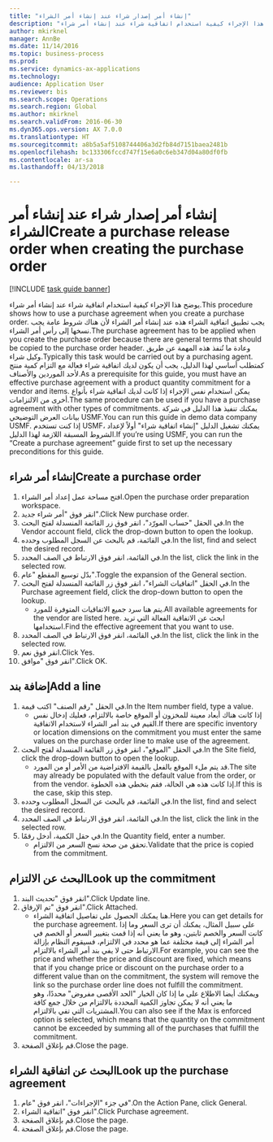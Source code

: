 ```yaml
--- 
title: "إنشاء أمر إصدار شراء عند إنشاء أمر الشراء"
description: "يوضح هذا الإجراء كيفية استخدام اتفاقية شراء عند إنشاء أمر شراء."
author: mkirknel
manager: AnnBe
ms.date: 11/14/2016
ms.topic: business-process
ms.prod: 
ms.service: dynamics-ax-applications
ms.technology: 
audience: Application User
ms.reviewer: bis
ms.search.scope: Operations
ms.search.region: Global
ms.author: mkirknel
ms.search.validFrom: 2016-06-30
ms.dyn365.ops.version: AX 7.0.0
ms.translationtype: HT
ms.sourcegitcommit: a8b5a5af5108744406a3d2fb84d7151baea2481b
ms.openlocfilehash: bc133306fccd747f15e6a0c6eb347d04a80df0fb
ms.contentlocale: ar-sa
ms.lasthandoff: 04/13/2018

---
```

# <a name="create-a-purchase-release-order-when-creating-the-purchase-order"></a><span data-ttu-id="c8a01-103">إنشاء أمر إصدار شراء عند إنشاء أمر الشراء</span><span class="sxs-lookup"><span data-stu-id="c8a01-103">Create a purchase release order when creating the purchase order</span></span>

[!INCLUDE [task guide banner](../../includes/task-guide-banner.md)]

<span data-ttu-id="c8a01-104">يوضح هذا الإجراء كيفية استخدام اتفاقية شراء عند إنشاء أمر شراء.</span><span class="sxs-lookup"><span data-stu-id="c8a01-104">This procedure shows how to use a purchase agreement when you create a purchase order.</span></span> <span data-ttu-id="c8a01-105">يجب تطبيق اتفاقية الشراء هذه عند إنشاء أمر الشراء لأن هناك شروط عامة يجب نسخها إلى رأس أمر الشراء.</span><span class="sxs-lookup"><span data-stu-id="c8a01-105">The purchase agreement has to be applied when you create the purchase order because there are general terms that should be copied to the purchase order header.</span></span> <span data-ttu-id="c8a01-106">وعادة ما تُنفذ هذه المهمة عن طريق وكيل شراء.</span><span class="sxs-lookup"><span data-stu-id="c8a01-106">Typically this task would be carried out by a purchasing agent.</span></span> <span data-ttu-id="c8a01-107">كمتطلب أساسي لهذا الدليل، يجب أن يكون لديك اتفاقية شراء فعالة مع التزام كمية منتج لأحد الموردين والأصناف.</span><span class="sxs-lookup"><span data-stu-id="c8a01-107">As a prerequisite for this guide, you must have an effective purchase agreement with a product quantity commitment for a vendor and items.</span></span> <span data-ttu-id="c8a01-108">يمكن استخدام نفس الإجراء إذا كانت لديك اتفاقية شراء بأنواع أخرى من الالتزامات.</span><span class="sxs-lookup"><span data-stu-id="c8a01-108">The same procedure can be used if you have a purchase agreement with other types of commitments.</span></span> <span data-ttu-id="c8a01-109">يمكنك تنفيذ هذا الدليل في شركة بيانات العرض التوضيحي USMF.</span><span class="sxs-lookup"><span data-stu-id="c8a01-109">You can run this guide in demo data company USMF.</span></span> <span data-ttu-id="c8a01-110">إذا كنت تستخدم USMF، يمكنك تشغيل الدليل "إنشاء اتفاقية شراء" أولاً لإعداد الشروط المسبقة اللازمة لهذا الدليل.</span><span class="sxs-lookup"><span data-stu-id="c8a01-110">If you’re using USMF, you can run the “Create a purchase agreement” guide first to set up the necessary preconditions for this guide.</span></span>


## <a name="create-a-purchase-order"></a><span data-ttu-id="c8a01-111">إنشاء أمر شراء</span><span class="sxs-lookup"><span data-stu-id="c8a01-111">Create a purchase order</span></span>
1. <span data-ttu-id="c8a01-112">افتح مساحة عمل إعداد أمر الشراء.</span><span class="sxs-lookup"><span data-stu-id="c8a01-112">Open the purchase order preparation workspace.</span></span>
2. <span data-ttu-id="c8a01-113">انقر فوق "أمر شراء جديد".</span><span class="sxs-lookup"><span data-stu-id="c8a01-113">Click New purchase order.</span></span>
3. <span data-ttu-id="c8a01-114">في الحقل "حساب المورّد‬"، انقر فوق زر القائمة المنسدلة لفتح البحث.</span><span class="sxs-lookup"><span data-stu-id="c8a01-114">In the Vendor account field, click the drop-down button to open the lookup.</span></span>
4. <span data-ttu-id="c8a01-115">في القائمة، قم بالبحث عن السجل المطلوب وحدده.</span><span class="sxs-lookup"><span data-stu-id="c8a01-115">In the list, find and select the desired record.</span></span>
5. <span data-ttu-id="c8a01-116">في القائمة، انقر فوق الارتباط في الصف المحدد.</span><span class="sxs-lookup"><span data-stu-id="c8a01-116">In the list, click the link in the selected row.</span></span>
6. <span data-ttu-id="c8a01-117">بدّل توسيع المقطع "عام".</span><span class="sxs-lookup"><span data-stu-id="c8a01-117">Toggle the expansion of the General section.</span></span>
7. <span data-ttu-id="c8a01-118">في الحقل "اتفاقيات الشراء"، انقر فوق زر القائمة المنسدلة لفتح البحث.</span><span class="sxs-lookup"><span data-stu-id="c8a01-118">In the Purchase agreement field, click the drop-down button to open the lookup.</span></span>
    * <span data-ttu-id="c8a01-119">يتم هنا سرد جميع الاتفاقيات المتوفرة للمورد.</span><span class="sxs-lookup"><span data-stu-id="c8a01-119">All available agreements for the vendor are listed here.</span></span> <span data-ttu-id="c8a01-120">ابحث عن الاتفاقية الفعالة التي تريد استخدامها.</span><span class="sxs-lookup"><span data-stu-id="c8a01-120">Find the effective agreement that you want to use.</span></span>  
8. <span data-ttu-id="c8a01-121">في القائمة، انقر فوق الارتباط في الصف المحدد.</span><span class="sxs-lookup"><span data-stu-id="c8a01-121">In the list, click the link in the selected row.</span></span>
9. <span data-ttu-id="c8a01-122">انقر فوق نعم.</span><span class="sxs-lookup"><span data-stu-id="c8a01-122">Click Yes.</span></span>
10. <span data-ttu-id="c8a01-123">انقر فوق "موافق".</span><span class="sxs-lookup"><span data-stu-id="c8a01-123">Click OK.</span></span>

## <a name="add-a-line"></a><span data-ttu-id="c8a01-124">إضافة بند</span><span class="sxs-lookup"><span data-stu-id="c8a01-124">Add a line</span></span>
1. <span data-ttu-id="c8a01-125">في الحقل "رقم الصنف" اكتب قيمة.</span><span class="sxs-lookup"><span data-stu-id="c8a01-125">In the Item number field, type a value.</span></span>
    * <span data-ttu-id="c8a01-126">إذا كانت هناك أبعاد معينة للمخزون أو الموقع خاصة بالالتزام، فعليك إدخال نفس القيم في بند أمر الشراء لاستخدام الاتفاقية.</span><span class="sxs-lookup"><span data-stu-id="c8a01-126">If there are specific inventory or location dimensions on the commitment you must enter the same values on the purchase order line to make use of the agreement.</span></span>  
2. <span data-ttu-id="c8a01-127">في الحقل "الموقع"، انقر فوق زر القائمة المنسدلة لفتح البحث.</span><span class="sxs-lookup"><span data-stu-id="c8a01-127">In the Site field, click the drop-down button to open the lookup.</span></span>
    * <span data-ttu-id="c8a01-128">قد يتم ملء الموقع بالفعل بالقيمة الافتراضية من الأمر أو من المورد.</span><span class="sxs-lookup"><span data-stu-id="c8a01-128">The site may already be populated with the default value from the order, or from the vendor.</span></span> <span data-ttu-id="c8a01-129">إذا كانت هذه هي الحالة، فقم بتخطي هذه الخطوة.</span><span class="sxs-lookup"><span data-stu-id="c8a01-129">If this is the case, skip this step.</span></span>  
3. <span data-ttu-id="c8a01-130">في القائمة، قم بالبحث عن السجل المطلوب وحدده.</span><span class="sxs-lookup"><span data-stu-id="c8a01-130">In the list, find and select the desired record.</span></span>
4. <span data-ttu-id="c8a01-131">في القائمة، انقر فوق الارتباط في الصف المحدد.</span><span class="sxs-lookup"><span data-stu-id="c8a01-131">In the list, click the link in the selected row.</span></span>
5. <span data-ttu-id="c8a01-132">في حقل الكمية، أدخل رقمًا.</span><span class="sxs-lookup"><span data-stu-id="c8a01-132">In the Quantity field, enter a number.</span></span>
    * <span data-ttu-id="c8a01-133">تحقق من صحة نسخ السعر من الالتزام.</span><span class="sxs-lookup"><span data-stu-id="c8a01-133">Validate that the price is copied from the commitment.</span></span>  

## <a name="look-up-the-commitment"></a><span data-ttu-id="c8a01-134">البحث عن الالتزام</span><span class="sxs-lookup"><span data-stu-id="c8a01-134">Look up the commitment</span></span>
1. <span data-ttu-id="c8a01-135">انقر فوق "تحديث البند".</span><span class="sxs-lookup"><span data-stu-id="c8a01-135">Click Update line.</span></span>
2. <span data-ttu-id="c8a01-136">انقر فوق "تم الإرفاق".</span><span class="sxs-lookup"><span data-stu-id="c8a01-136">Click Attached.</span></span>
    * <span data-ttu-id="c8a01-137">هنا يمكنك الحصول على تفاصيل اتفاقية الشراء.</span><span class="sxs-lookup"><span data-stu-id="c8a01-137">Here you can get details for the purchase agreement.</span></span> <span data-ttu-id="c8a01-138">على سبيل المثال، يمكنك أن ترى السعر وما إذا كانت السعر والخصم ثابتين، وهو ما يعني أنه إذا قمت بتغيير السعر أو الخصم في أمر الشراء إلى قيمة مختلفة عما هو محدد في الالتزام، فسيقوم النظام بإزالة الارتباط حتى لا يفي بند أمر الشراء بالالتزام.</span><span class="sxs-lookup"><span data-stu-id="c8a01-138">For example, you can see the price and whether the price and discount are fixed, which means that if you change price or discount on the purchase order to a different value than on the commitment, the system will remove the link so the purchase order line does not fulfill the commitment.</span></span> <span data-ttu-id="c8a01-139">ويمكنك أيضا الاطلاع على ما إذا كان الخيار "الحد الأقصى مفروض" محددًا، وهو ما يعني أنه لا يمكن تجاوز الكمية المحددة بالالتزام من خلال جمع كافة المشتريات التي تفي بالالتزام.</span><span class="sxs-lookup"><span data-stu-id="c8a01-139">You can also see if the Max is enforced option is selected, which means that the quantity on the commitment cannot be exceeded by summing all of the purchases that fulfill the commitment.</span></span>  
3. <span data-ttu-id="c8a01-140">قم بإغلاق الصفحة.</span><span class="sxs-lookup"><span data-stu-id="c8a01-140">Close the page.</span></span>

## <a name="look-up-the-purchase-agreement"></a><span data-ttu-id="c8a01-141">البحث عن اتفاقية الشراء</span><span class="sxs-lookup"><span data-stu-id="c8a01-141">Look up the purchase agreement</span></span>
1. <span data-ttu-id="c8a01-142">في جزء "الإجراءات"، انقر فوق "عام".</span><span class="sxs-lookup"><span data-stu-id="c8a01-142">On the Action Pane, click General.</span></span>
2. <span data-ttu-id="c8a01-143">انقر فوق "اتفاقية الشراء".</span><span class="sxs-lookup"><span data-stu-id="c8a01-143">Click Purchase agreement.</span></span>
3. <span data-ttu-id="c8a01-144">قم بإغلاق الصفحة.</span><span class="sxs-lookup"><span data-stu-id="c8a01-144">Close the page.</span></span>
4. <span data-ttu-id="c8a01-145">قم بإغلاق الصفحة.</span><span class="sxs-lookup"><span data-stu-id="c8a01-145">Close the page.</span></span>


